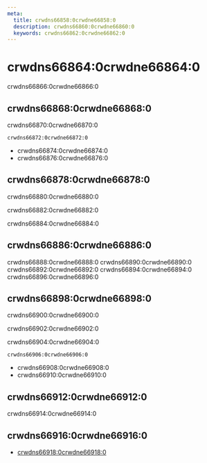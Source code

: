 ```yaml
---
meta:
  title: crwdns66858:0crwdne66858:0
  description: crwdns66860:0crwdne66860:0
  keywords: crwdns66862:0crwdne66862:0
---
```


# crwdns66864:0crwdne66864:0
crwdns66866:0crwdne66866:0

<entry-ad />

## crwdns66868:0crwdne66868:0
crwdns66870:0crwdne66870:0

`crwdns66872:0crwdne66872:0`
- crwdns66874:0crwdne66874:0
- crwdns66876:0crwdne66876:0


## crwdns66878:0crwdne66878:0
crwdns66880:0crwdne66880:0

  crwdns66882:0crwdne66882:0

  crwdns66884:0crwdne66884:0

## crwdns66886:0crwdne66886:0
crwdns66888:0crwdne66888:0
<alert type="success">crwdns66890:0crwdne66890:0</alert>
<alert type="info">crwdns66892:0crwdne66892:0</alert>
<alert type="warning">crwdns66894:0crwdne66894:0</alert>
<alert type="error">crwdns66896:0crwdne66896:0</alert>

## crwdns66898:0crwdne66898:0
crwdns66900:0crwdne66900:0

  crwdns66902:0crwdne66902:0

  crwdns66904:0crwdne66904:0

  `crwdns66906:0crwdne66906:0`
  - crwdns66908:0crwdne66908:0
  - crwdns66910:0crwdne66910:0

## crwdns66912:0crwdne66912:0
crwdns66914:0crwdne66914:0

## crwdns66916:0crwdne66916:0
  - [crwdns66918:0crwdne66918:0]()

<backmatter />
